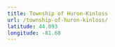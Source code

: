 ```yaml
---
title: Township of Huron-Kinloss
url: /township-of-huron-kinloss/
latitude: 44.093
longitude: -81.68
---
```

